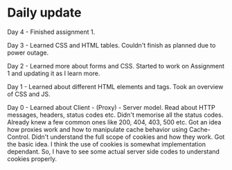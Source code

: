 # Daily update

Day 4 - Finished assignment 1.

Day 3 - Learned CSS and HTML tables. Couldn't finish as planned due to power outage.

Day 2 - Learned more about forms and CSS. Started to work on Assignment 1 and updating it as I learn more.

Day 1 - Learned about different HTML elements and tags. Took an overview of CSS and JS.

Day 0 - Learned about Client - (Proxy) - Server model. Read about HTTP messages, headers, status codes etc. 
Didn't memorise all the status codes. Already knew a few common ones like 200, 404, 403, 500 etc.
Got an idea how proxies work and how to manipulate cache behavior using Cache-Control.
Didn't understand the full scope of cookies and how they work. Got the basic idea. I think the use of cookies is somewhat implementation dependant.
So, I have to see some actual server side codes to understand cookies properly.
